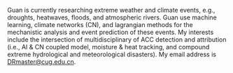 Guan is currently researching extreme weather and climate events, e.g., droughts, heatwaves, floods, and atmospheric rivers. Guan use machine learning, climate networks (CN), and lagrangian methods for the mechanistic analysis and event prediction of these events. My interests include the intersection of multidisciplinary of ACC detection and attribution (i.e., AI & CN coupled model, moisture & heat tracking, and compound extreme hydrological and meteorological disasters).
My email address is DRmaster@cug.edu.cn.
